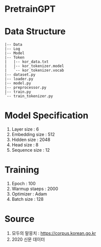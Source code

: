 # PretrainGPT

# Data Structure
```
|-- Data
|-- Log
|-- Model
|-- Token
|   |-- kor_data.txt
|   |-- kor_tokenizer.model
|   `-- kor_tokenizer.vocab
|-- dataset.py
|-- loader.py
|-- model.py
|-- preprocessor.py
|-- train.py
`-- train_tokenizer.py
```

# Model Specification
  1. Layer size : 6
  2. Embedding size : 512
  3. Hidden size : 2048
  4. Head size : 8
  5. Sequence size : 12

# Training 
  1. Epoch : 100
  2. Warmup staeps : 2000
  3. Optimizer : Adam
  4. Batch size : 128

# Source
  1. 모두의 말뭉치 : https://corpus.korean.go.kr
  2. 2020 신문 데이터

